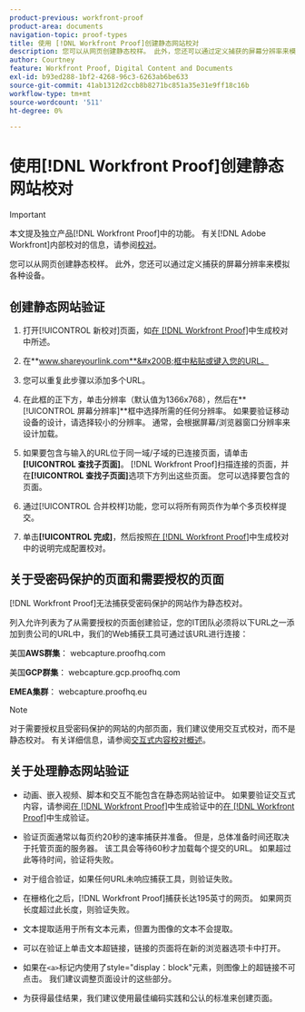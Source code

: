 ```yaml
---
product-previous: workfront-proof
product-area: documents
navigation-topic: proof-types
title: 使用 [!DNL Workfront Proof]创建静态网站校对
description: 您可以从网页创建静态校样。 此外，您还可以通过定义捕获的屏幕分辨率来模拟各种设备。
author: Courtney
feature: Workfront Proof, Digital Content and Documents
exl-id: b93ed288-1bf2-4268-96c3-6263ab6be633
source-git-commit: 41ab1312d2ccb8b8271bc851a35e31e9ff18c16b
workflow-type: tm+mt
source-wordcount: '511'
ht-degree: 0%

---
```


# 使用[!DNL Workfront Proof]创建静态网站校对

>[!IMPORTANT]
>
>本文提及独立产品[!DNL Workfront Proof]中的功能。 有关[!DNL Adobe Workfront]内部校对的信息，请参阅[校对](../../../review-and-approve-work/proofing/proofing.md)。

您可以从网页创建静态校样。 此外，您还可以通过定义捕获的屏幕分辨率来模拟各种设备。

## 创建静态网站验证

1. 打开[!UICONTROL 新校对]页面，如[在 [!DNL Workfront Proof]](../../../workfront-proof/wp-work-proofsfiles/create-proofs-and-files/generate-proofs.md)中生成校对中所述。
1. 在&#x200B;**www.shareyourlink.com**&#x200B;框中粘贴或键入您的URL。
1. 您可以重复此步骤以添加多个URL。
1. 在此框的正下方，单击分辨率（默认值为1366x768），然后在&#x200B;**[!UICONTROL 屏幕分辨率]**框中选择所需的任何分辨率。
如果要验证移动设备的设计，请选择较小的分辨率。 通常，会根据屏幕/浏览器窗口分辨率来设计加载。

1. 如果要包含与输入的URL位于同一域/子域的已连接页面，请单击&#x200B;**[!UICONTROL 查找子页面]**。
   [!DNL Workfront Proof]扫描连接的页面，并在&#x200B;**[!UICONTROL 查找子页面]**&#x200B;选项下方列出这些页面。 您可以选择要包含的页面。

1. 通过[!UICONTROL 合并校样]功能，您可以将所有网页作为单个多页校样提交。
1. 单击&#x200B;**[!UICONTROL 完成]**，然后按照[在 [!DNL Workfront Proof]](../../../workfront-proof/wp-work-proofsfiles/create-proofs-and-files/generate-proofs.md)中生成校对中的说明完成配置校对。

## 关于受密码保护的页面和需要授权的页面

[!DNL Workfront Proof]无法捕获受密码保护的网站作为静态校对。

列入允许列表为了从需要授权的页面创建验证，您的IT团队必须将以下URL之一添加到贵公司的URL中，我们的Web捕获工具可通过该URL进行连接：

美国&#x200B;**AWS群集**： webcapture.proofhq.com

美国&#x200B;**GCP群集**： webcapture.gcp.proofhq.com

**EMEA集群**： webcapture.proofhq.eu

>[!NOTE]
>
>对于需要授权且受密码保护的网站的内部页面，我们建议使用交互式校对，而不是静态校对。 有关详细信息，请参阅[交互式内容校对概述](../../../review-and-approve-work/proofing/proofing-overview/interactive-content-proofs.md)。

## 关于处理静态网站验证

* 动画、嵌入视频、脚本和交互不能包含在静态网站验证中。 如果要验证交互式内容，请参阅[在 [!DNL Workfront Proof]](../../../workfront-proof/wp-work-proofsfiles/create-proofs-and-files/generate-proofs.md)中生成验证中的[在 [!DNL Workfront Proof]](../../../workfront-proof/wp-work-proofsfiles/create-proofs-and-files/generate-proofs.md)中生成验证。

* 验证页面通常以每页约20秒的速率捕获并准备。 但是，总体准备时间还取决于托管页面的服务器。 该工具会等待60秒才加载每个提交的URL。 如果超过此等待时间，验证将失败。
* 对于组合验证，如果任何URL未响应捕获工具，则验证失败。
* 在栅格化之后，[!DNL Workfront Proof]捕获长达195英寸的网页。 如果网页长度超过此长度，则验证失败。
* 文本提取适用于所有文本元素，但置为图像的文本不会提取。
* 可以在验证上单击文本超链接，链接的页面将在新的浏览器选项卡中打开。
* 如果在`<a>`标记内使用了style=&quot;display：block&quot;元素，则图像上的超链接不可点击。 我们建议调整页面设计的这些部分。
* 为获得最佳结果，我们建议使用最佳编码实践和公认的标准来创建页面。
